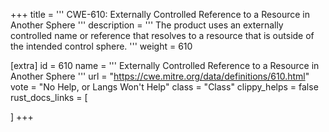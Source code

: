 +++
title = '''
CWE-610: Externally Controlled Reference to a Resource in Another Sphere
'''
description	= '''
The product uses an externally controlled name or reference that resolves to a resource that is outside of the intended control sphere.
'''
weight = 610

[extra]
id = 610
name = '''
Externally Controlled Reference to a Resource in Another Sphere
'''
url = "https://cwe.mitre.org/data/definitions/610.html"
vote = "No Help, or Langs Won't Help"
class = "Class"
clippy_helps = false
rust_docs_links = [
	
]
+++
